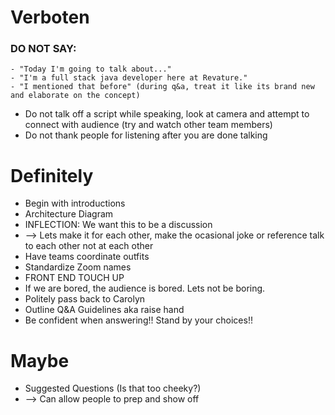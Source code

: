 # Verboten
### DO NOT SAY:
    - "Today I'm going to talk about..."
    - "I'm a full stack java developer here at Revature."
    - "I mentioned that before" (during q&a, treat it like its brand new and elaborate on the concept)
- Do not talk off a script while speaking, look at camera and attempt to connect with audience (try and watch other team members)
- Do not thank people for listening after you are done talking

# Definitely
- Begin with introductions
- Architecture Diagram
- INFLECTION: We want this to be a discussion
- --> Lets make it for each other, make the ocasional joke or reference talk to each other not at each other
- Have teams coordinate outfits
- Standardize Zoom names
- FRONT END TOUCH UP
- If we are bored, the audience is bored. Lets not be boring.
- Politely pass back to Carolyn
- Outline Q&A Guidelines aka raise hand
- Be confident when answering!! Stand by your choices!!

# Maybe
- Suggested Questions (Is that too cheeky?)
- --> Can allow people to prep and show off